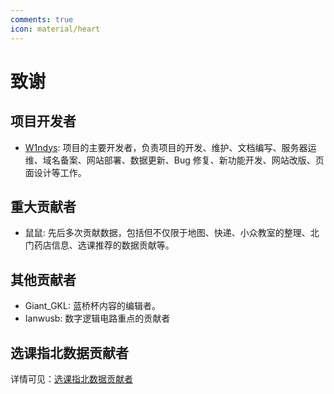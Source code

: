 ```yaml
---
comments: true
icon: material/heart
---
```


# 致谢

## 项目开发者

- [W1ndys](https://github.com/W1ndys): 项目的主要开发者，负责项目的开发、维护、文档编写、服务器运维、域名备案、网站部署、数据更新、Bug 修复、新功能开发、网站改版、页面设计等工作。

## 重大贡献者

- 鼠鼠: 先后多次贡献数据，包括但不仅限于地图、快递、小众教室的整理、北门药店信息、选课推荐的数据贡献等。

## 其他贡献者

- Giant_GKL: 蓝桥杯内容的编辑者。
- Ianwusb: 数字逻辑电路重点的贡献者

## 选课指北数据贡献者

详情可见：[选课指北数据贡献者](/Easy-SelectCourse/Curriculum-Recommend/Contributors/)
